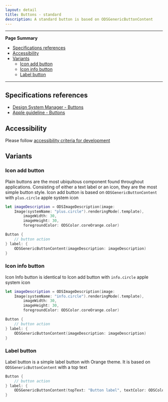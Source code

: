 ```yaml
---
layout: detail
title: Buttons - standard
description: A standard button is based on ODSGenericButtonContent
---
```


---

**Page Summary**

* [Specifications references](#specifications-references)
* [Accessibility](#accessibility)
* [Variants](#variants)
    * [Icon add button](#icon-add-button)
    * [Icon info button](#icon-info-button)
    * [Label button](#label-button)

---

## Specifications references

- [Design System Manager - Buttons](https://system.design.orange.com/0c1af118d/p/278734-buttons-shape/b/536b5f)
- [Apple guideline - Buttons](https://developer.apple.com/design/human-interface-guidelines/components/menus-and-actions/buttons)

## Accessibility

Please follow [accessibility criteria for development](https://a11y-guidelines.orange.com/en/mobile/ios/)

## Variants

### Icon add button

Plain buttons are the most ubiquitous component found throughout applications. Consisting of either a text label or an icon, they are the most simple button style. 
Icon add button is based on `ODSGenericButtonContent` with `plus.circle` apple system icon

```swift
let imageDescription = ODSImageDescription(image: 
    Image(systemName: "plus.circle").renderingMode(.template),
        imageWidth: 30,
        imageHeight: 30,
        foregroundColor: ODSColor.coreOrange.color)

Button {
    // button action
} label: {
    ODSGenericButtonContent(imageDescription: imageDescription)
}
``` 

### Icon info button

Icon Info button is identical to Icon add button with `info.circle` apple system icon 

```swift
let imageDescription = ODSImageDescription(image: 
    Image(systemName: "info.circle").renderingMode(.template),
        imageWidth: 30,
        imageHeight: 30,
        foregroundColor: ODSColor.coreOrange.color)

Button {
    // button action
} label: {
    ODSGenericButtonContent(imageDescription: imageDescription)
}
``` 

### Label button

Label button is a simple label button with Orange theme. It is based on `ODSGenericButtonContent` with a top text

```swift
Button {
    // button action
} label: {
    ODSGenericButtonContent(topText: "Button label", textColor: ODSColor.coreOrange.color)
}
``` 
